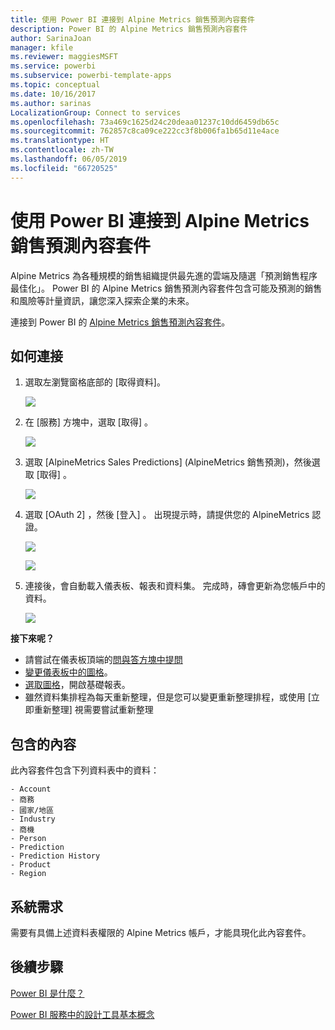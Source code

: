 ```yaml
---
title: 使用 Power BI 連接到 Alpine Metrics 銷售預測內容套件
description: Power BI 的 Alpine Metrics 銷售預測內容套件
author: SarinaJoan
manager: kfile
ms.reviewer: maggiesMSFT
ms.service: powerbi
ms.subservice: powerbi-template-apps
ms.topic: conceptual
ms.date: 10/16/2017
ms.author: sarinas
LocalizationGroup: Connect to services
ms.openlocfilehash: 73a469c1625d24c20deaa01237c10dd6459db65c
ms.sourcegitcommit: 762857c8ca09ce222cc3f8b006fa1b65d11e4ace
ms.translationtype: HT
ms.contentlocale: zh-TW
ms.lasthandoff: 06/05/2019
ms.locfileid: "66720525"
---
```

# <a name="connect-to-alpine-metrics-sales-predictions-with-power-bi"></a>使用 Power BI 連接到 Alpine Metrics 銷售預測內容套件
Alpine Metrics 為各種規模的銷售組織提供最先進的雲端及隨選「預測銷售程序最佳化」。 Power BI 的 Alpine Metrics 銷售預測內容套件包含可能及預測的銷售和風險等計量資訊，讓您深入探索企業的未來。 

連接到 Power BI 的 [Alpine Metrics 銷售預測內容套件](https://app.powerbi.com/getdata/services/alpine-metrics)。

## <a name="how-to-connect"></a>如何連接
1. 選取左瀏覽窗格底部的 [取得資料]。  
   
    ![](media/service-connect-to-alpine-metrics/getdata.png)
2. 在 [服務]  方塊中，選取 [取得]  。  
   
    ![](media/service-connect-to-alpine-metrics/services.png)
3. 選取 \[AlpineMetrics Sales Predictions]  \(AlpineMetrics 銷售預測)，然後選取 [取得]  。  
   
    ![](media/service-connect-to-alpine-metrics/alpine.png)
4. 選取 [OAuth 2]  ，然後 [登入]  。 出現提示時，請提供您的 AlpineMetrics 認證。
   
    ![](media/service-connect-to-alpine-metrics/creds.png)
   
    ![](media/service-connect-to-alpine-metrics/creds2.png)
5. 連接後，會自動載入儀表板、報表和資料集。 完成時，磚會更新為您帳戶中的資料。
   
    ![](media/service-connect-to-alpine-metrics/dashboard.png)

**接下來呢？**

* 請嘗試在儀表板頂端的[問與答方塊中提問](consumer/end-user-q-and-a.md)
* [變更儀表板中的圖格](service-dashboard-edit-tile.md)。
* [選取圖格](consumer/end-user-tiles.md)，開啟基礎報表。
* 雖然資料集排程為每天重新整理，但是您可以變更重新整理排程，或使用 [立即重新整理]  視需要嘗試重新整理

## <a name="whats-included"></a>包含的內容
此內容套件包含下列資料表中的資料：  

    - Account    
    - 商務    
    - 國家/地區    
    - Industry    
    - 商機  
    - Person  
    - Prediction    
    - Prediction History    
    - Product  
    - Region    

## <a name="system-requirements"></a>系統需求
需要有具備上述資料表權限的 Alpine Metrics 帳戶，才能具現化此內容套件。

## <a name="next-steps"></a>後續步驟
[Power BI 是什麼？](power-bi-overview.md)

[Power BI 服務中的設計工具基本概念](service-basic-concepts.md)

